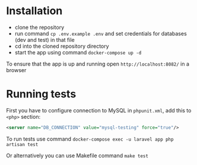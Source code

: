# Installation

- clone the repository
- run command `cp .env.example .env` and set credentials for databases (dev and test) in that file
- cd into the cloned repository directory
- start the app using command `docker-compose up -d`

To ensure that the app is up and running open `http://localhost:8082/` in a browser


# Running tests

First you have to configure connection to MySQL in `phpunit.xml`, add this to `<php>` section:
```xml
<server name="DB_CONNECTION" value="mysql-testing" force="true"/>
```

To run tests use command `docker-compose exec -u laravel app php artisan test`

Or alternatively you can use Makefile command `make test`
